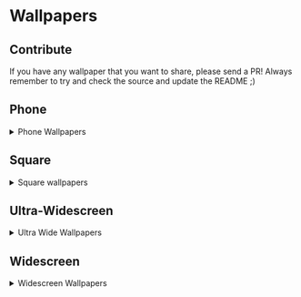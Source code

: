 # Wallpapers

## Contribute

If you have any wallpaper that you want to share, please send a PR!
Always remember to try and check the source and update the README ;)


## Phone

<details><summary>Phone Wallpapers</summary>
<p>

### Cat (1) (unkown source)

![Cat (1)](phone/cat-phone.png)

### Cat (2) (unkown source)

![Cat (2)](phone/cato-phone.png)

### CuteApple (unkown source)

![CuteApple](phone/cuteapple-phone.png)

### [Mewna](https://www.deviantart.com/cookieskoon/art/Mewna-825706471) by [CookieSkoon](https://www.deviantart.com/cookieskoon)

![Mewna](phone/mewna-phone.png)

### Rose Mountains by [gustavodiel](https://github.com/gustavodiel)

![Rose Mountains](phone/mountains-rose.png)

### Mountains by [gustavodiel](https://github.com/gustavodiel)

![Mountains](phone/mountains.png)

</p>
</details>




## Square

<details><summary>Square wallpapers</summary>
<p>

### Waves Reflection by [Huawei](https://www.droidviews.com/huawei-mediapad-m6-wallpapers/)

![Waves Reflection](square/neon-3200x2560-waves-reflection-huawei-mediapad-m6-stock-hd-18585.jpg)

### Neon Circle  by [Huawei](https://www.droidviews.com/huawei-mediapad-m6-wallpapers/)

![Neon Circle](square/sci-fi-3200x2560-neon-circle-reflection-huawei-mediapad-m6-stock-hd-18591.jpg)

### Galaxy S20 (1) [Download](https://www.idownloadblog.com/2020/01/19/samsung-galaxy-s20-wallpaper-iphone-mods/)

![Galaxy S20 (1)](square/Galaxy_S20_Wallpapers_1.png)

### Galaxy S20 (2) [Download](https://www.idownloadblog.com/2020/01/19/samsung-galaxy-s20-wallpaper-iphone-mods/)

![Galaxy S20 (2)](square/Galaxy_S20_Wallpapers_2.png)

### Galaxy S20 (3) [Download](https://www.idownloadblog.com/2020/01/19/samsung-galaxy-s20-wallpaper-iphone-mods/)

![Galaxy S20 (3)](square/Galaxy_S20_Wallpapers_3.png)

### Galaxy S20 (4) [Download](https://www.idownloadblog.com/2020/01/19/samsung-galaxy-s20-wallpaper-iphone-mods/)

![Galaxy S20 (4)](square/Galaxy_S20_Wallpapers_4.png)

### Galaxy S20 (5) [Download](https://www.idownloadblog.com/2020/01/19/samsung-galaxy-s20-wallpaper-iphone-mods/)

![Galaxy S20 (5)](square/Galaxy_S20_Wallpapers_5.png)

### Galaxy S20 (6) [Download](https://www.idownloadblog.com/2020/01/19/samsung-galaxy-s20-wallpaper-iphone-mods/)

![Galaxy S20 (6)](square/Galaxy_S20_Wallpapers_6.png)

### Galaxy S20 (7) [Download](https://www.idownloadblog.com/2020/01/19/samsung-galaxy-s20-wallpaper-iphone-mods/)

![Galaxy S20 (7)](square/Galaxy_S20_Wallpapers_7.png)

### Galaxy S20 (8) [Download](https://www.idownloadblog.com/2020/01/19/samsung-galaxy-s20-wallpaper-iphone-mods/)

![Galaxy S20 (8)](square/Galaxy_S20_Wallpapers_8.png)

</p>
</details>




## Ultra-Widescreen

<details><summary>Ultra Wide Wallpapers</summary>
<p>

### Inner Leaflet by [Ponies at Dawn - Anthology](https://poniesatdawn.bandcamp.com/album/anthology)

![Inner Leaflet](ultra-widescreen/Ponies_at_Dawn_Anthology_PD_Inner_Leaflet_Artwork_by_Shamanguli.png)

### Outer Leaflet by [Ponies at Dawn - Anthology](https://poniesatdawn.bandcamp.com/album/anthology)

![Outer Leaflet](ultra-widescreen/Ponies_at_Dawn_Anthology_PD_Outer_Leaflet_Artwork_by_Shamanguli.png)

</p>
</details>




## Widescreen

<details><summary>Widescreen Wallpapers</summary>
<p>

### [A Ponyville Night](https://www.deviantart.com/stinkehund/art/A-Ponyville-Night-274936532) by [Stinkehund](https://www.deviantart.com/stinkehund)

![A Ponyville Night](widescreen/a_ponyville_night_by_stinkehund_d4joudw.png)

### [A Ponyville Noon](https://www.deviantart.com/stinkehund/art/A-Ponyville-Noon-281183739) by [Stinkehund](https://www.deviantart.com/stinkehund)

![A Ponyville Noon](widescreen/a_ponyville_noon_by_stinkehund_d4neqrf.png)

### Razer (unkown source)

![Razer something](widescreen/asus-rog-3840x2160-colorful-neon-4k-18080.png)

### [Brilliant Light]((https://www.deviantart.com/rain-gear/art/Under-The-Weeping-Moon-381572283)) by [Rain-Gear](https://www.deviantart.com/rain-gear)

![Brilliant Light by Rain](widescreen/brilliant_light_by_rain_gear-d7p5aiq.jpg)

### Cat (unkown source)

![Cat](widescreen/cat_pc.png)

### Colorful (unkown source)

![Colorful](widescreen/colorful-5616x3744-threads-multi-color-4k-5k-18550.jpg)

### Cute Apple (unkown source)

![Cute Apple](widescreen/cuteApple-PC.png)

### [Diplomacy has Failed](https://www.deviantart.com/i-am-knot/art/Diplomacy-Has-Failed-443009676) by [I-am-knot](https://www.deviantart.com/i-am-knot)

![Diplomacy has Failed](widescreen/diplomacy_has_failed_by_i_am_knot-d7br8gc.png)

### Firewatch (1) (unkown source)

![Firewatch (1)](widescreen/firewatch-2560x1440-2016-games-adventure-8.jpg)

### Firewatch (2) (unkown source)

![Firewatch (2)](widescreen/firewatch-3440x1920-green-forest-mountains-minimal-4k-14771.jpg)

### Firewatch (3) (unkown source)

![Firewatch (3)](widescreen/firewatch-3840x2160-artwork-hd-4k-12363.jpg)

### Firewatch (4) (unkown source)

![Firewatch (4)](widescreen/firewatch-5120x2880-adventure-569.jpg)

### Neon Sunset Mountain (unkown source)

![Neon Sunset Mountain](widescreen/landscape-3840x2160-neon-sun-sunset-mountain-retrowave-art-4k-18662.jpg)

### Love Heart (unkown source)

![Love Heart](widescreen/love-heart-2560x1440-abstract-blue-background-hd-15633.jpg)

### Moon (unkown source)

![Moon](widescreen/moon-3508x2480-silhouette-mountains-bridge-blue-stars-winter-4k-16761.jpg)

### Mountains (unkown source)

![Mountains](widescreen/mountains-5120x3200-reflections-minimal-render-digital-composition-5k-17944.jpg)

### [Mewna](https://www.deviantart.com/cookieskoon/art/Mewna-825706471) by [CookieSkoon](https://www.deviantart.com/cookieskoon)

![Mewna](widescreen/nyan_luna.png)

### Abstract Colorful Gradients (unkown source)

![Abstract Colorful Gradients](widescreen/oneplus-7-pro-4257x2160-abstract-colorful-gradients-stock-4k-18251.jpg)

### Hold Your Rainbow by [Ponies at Dawn - Hold your Rainbow](https://poniesatdawn.bandcamp.com/album/hold-your-rainbow)

![Hold Your Rainbow](widescreen/Ponies_at_Dawn_Hold_Your_Rainbow_VS1920x1080_by_arofire.png)

### Moonlight Vapours Gadgets by [Ponies at Dawn - Moonlight Vapours](https://poniesatdawn.bandcamp.com/album/moonlight-vapours)

![Moonlight Vapours Gadgets](widescreen/Ponies_at_Dawn_Moonlight_Vapours_Moonlight_Vapours_Gadgets.jpg)

### Moonlight Vapours Standard by [Ponies at Dawn - Moonlight Vapours](https://poniesatdawn.bandcamp.com/album/moonlight-vapours)

![Moonlight Vapours Standard](widescreen/Ponies_at_Dawn_Moonlight_Vapours_Moonlight_Vapours_Standard.jpg)

### [Ponyville Park](https://www.deviantart.com/dipi11/art/Ponyville-A-Park-Scene-291247649) by [Dipi11](https://www.deviantart.com/dipi11/gallery)

![Ponyville](widescreen/ponyville__a_park_scene_by_dipi11_d4teg4h.png)

### Rainbow Dash Ubuntu by [DashMagic6](https://www.deviantart.com/dashmagic6)

![Rainbow Dash Ubuntu](widescreen/rainbow_dash_cutie_mark_ubuntu_wallpaper_by_dashmagic6-d77ri2c.png)

### Sun Mountains (unkown source)

![Sun Mountains](widescreen/retro-5120x2880-sun-mountains-neon-landscape-5k-18667.jpg)

### Rainbow by [gustavodiel](https://github.com/gustavodiel)

![Rainbow](widescreen/Rinbow.png)

### [Small Memory](https://dribbble.com/shots/3713646-Small-Memory) by [Mikael Gustafsson](https://dribbble.com/MikaelGustafsson)

![Small Memory](widescreen/small_memory.png)

### Sunrise (unkown source)

![Sunrise](widescreen/sunrise-3840x2160-lakeside-firewatch-minimal-hd-4k-11895.jpg)

### Sunset (unkown source)

![Sunset](widescreen/sunset-3840x2160-mountains-firewatch-minimal-silhouette-hd-4k-13988.png)

### The Mandalorian (unkown source)

![The Mandalorian](widescreen/the-mandalorian-5120x2881-minimal-art-4k-5k-19572.jpg)

### [Under the Weeping Moon](https://www.deviantart.com/rain-gear/art/Under-The-Weeping-Moon-381572283) by [Rain-Gear](https://www.deviantart.com/rain-gear)

![Under thw Weeping Moon](widescreen/under_the_weeping_moon_by_rain_gear_d6b6f23.png)

### [Unidentified Flying Dash](https://www.deviantart.com/lukeine/art/Unidentified-Flying-Dash-317434691) by [Lukeine](https://www.deviantart.com/lukeine)

![Unidentified Flying Dash](widescreen/unidentified_flying_dash_by_machinimator-d58zq6b.png)

### Mountains by [gustavodiel](https://github.com/gustavodiel)

![Mountains](widescreen/wpp1.png)

</p>
</details>